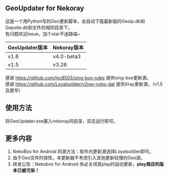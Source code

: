 ## GeoUpdater for Nekoray
这是一个用Python写的Geo更新脚本，会自动下载最新版的Geoip.db和Gepsite.db到文件的相同目录下。<br/>
有问题欢迎issue，加个star不迷路喵~

| GeoUpdater版本|Nekoray版本|
| --- | --- |
|v1.6|v4.0-beta3|
|v1.5|v3.26|

感谢 https://github.com/lyc8503/sing-box-rules 提供sing-box更新源。<br/>
感谢 https://github.com/Loyalsoldier/v2ray-rules-dat 提供Xray更新源。（v1.5及更早）

## 使用方法
将GeoUpdater.exe塞入nekoray同目录，双击运行即可。

## 更多内容
1. NekoBox for Android 同源方法：软件内更新源选择Loyalsoldier即可。
2. 由于Geo文件时效性，本更新器不考虑引入其他更新较慢的Geo源。
3. 转发公告：Nekobox for Android 务必关闭其play的自动更新，**play商店的版本已被污染！**
